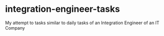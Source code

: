 # integration-engineer-tasks
My attempt to tasks similar to daily tasks of an Integration Engineer of an IT Company
